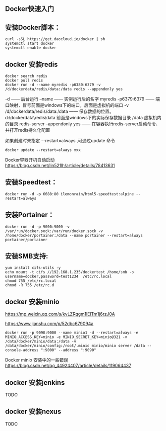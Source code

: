 ## Docker快速入门


## 安装Docker脚本：
```
curl -sSL https://get.daocloud.io/docker | sh
systemctl start docker
systemctl enable docker
```

## docker 安装redis
```
docker search redis
docker pull redis
docker run -d --name myredis -p6380:6379 -v /d/dockerdata/redis/data:/data redis --appendonly yes
```
-d —— 后台运行
–name —— 实例运行后的名字 myredis
-p6379:6379 —— 端口映射，冒号前面是windows下的端口，后面是虚拟机的端口
-v /d/dockerdata/redis/data:/data —— 保存数据的位置。
d:\dockerdata\redis\data 前面是windows下的实际保存数据目录
/data 虚拟机内的目录
redis-server –appendonly yes —— 在容器执行redis-server启动命令，并打开redis持久化配置

如果创建时未指定 --restart=always ,可通过update 命令

`docker update --restart=always xxx`

Docker容器开机自动启动
https://blog.csdn.net/lin521lh/article/details/78413631

## 安装Speedtest：
`docker run -d -p 6688:80 ilemonrain/html5-speedtest:alpine --restart=always`

## 安装Portainer：
`docker run -d -p 9000:9000 -v /var/run/docker.sock:/var/run/docker.sock -v /home/docker/portainer:/data --name portainer --restart=always portainer/portainer`

## 安装SMB支持:
```
yum install cifs-utils -y
echo mount -t cifs //192.168.1.235/dockertest /home/smb -o username=docker,password=test1234  /etc/rc.local
chmod 755 /etc/rc.local
chmod -R 755 /etc/rc.d
```

## docker 安装minio
https://mp.weixin.qq.com/s/kvLZRqgm1lEITm1j6rzJ0A

https://www.jianshu.com/p/52dbc679094a
```
docker run -p 9090:9000 --name minio1 -d --restart=always -e MINIO_ACCESS_KEY=minio -e MINIO_SECRET_KEY=minio@321 -v /data/docker/minio/data:/data -v /data/docker/minio/config:/root/.minio minio/minio server /data --console-address ":9000" --address ":9090"
```

Docker minio 安装中的一些错误
https://blog.csdn.net/qq_44924407/article/details/119064437

## docker 安装jenkins
TODO

## docker 安装nexus
TODO







